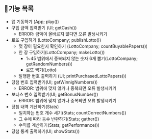 ## 🚩기능 목록

- 앱 기동하기 (App; play())
- 구입 금액 입력받기 (UI; getCash())
  - ERROR: 금액이 올바르지 않다면 오류 발생시키기
- 로또 구입하기 (LottoCompany; publishLotto())
  - 몇 장이 필요한지 확인하기 (LottoCompany; countBuyablePapers())
  - 한 장 구입하기(LottoCompany; makeLotto())
    - 1~45 범위에서 중복되지 않는 숫자 6개 뽑기(LottoCompany; getRandomNumbers())
    - 로또 찍기(Lotto)
  - 발행한 번호 출력하기 (UI; printPurchasedLottoPapers())
- 당첨 번호 입력받기(UI; getWinnigNumbers())
  - ERROR: 범위에 맞지 않거나 중복되면 오류 발생시키기
- 보너스 번호 입력받기(UI; getBonusNumber())
  - ERROR: 범위에 맞지 않거나 중복되면 오류 발생시키기
- 당첨 내역 계산하기(Stats)
  - 일치하는 번호 개수 세기(Stats; countCorrectNumbers())
  - 그 수에 따라 등수 반환하기(Stats; gather())
  - 수익률 계산하기(Stats; getPerformance())
- 당첨 통계 출력하기(UI; showStats())
